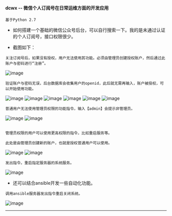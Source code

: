 #### **dcwx -- 微信个人订阅号在日常运维方面的开发应用**

``` 
基于Python 2.7
```

- 如何搭建一个基础的微信公众号后台，可以自行搜索一下。我的是未通过认证的个人订阅号，接口权限很少。


- 截图如下：

```
关注订阅号后，如果没有授权，用户无法使用其功能。必须由管理员创建授权账户，然后通过此账户与密码进行“注册”。
```

![image](https://github.com/dayerong/dcwx/blob/master/screenshots/png-1.png?raw=true)

```
验证账户与密码无误，后台数据库会收集用户的openid，此后就无需再输入，账户被授权，可以开始使用功能。
```
![image](https://github.com/dayerong/dcwx/blob/master/screenshots/png-2.png?raw=true)
![image](https://github.com/dayerong/dcwx/blob/master/screenshots/png-3.png?raw=true)
![image](https://github.com/dayerong/dcwx/blob/master/screenshots/png-4.png?raw=true)
![image](https://github.com/dayerong/dcwx/blob/master/screenshots/png-5.png?raw=true)
![image](https://github.com/dayerong/dcwx/blob/master/screenshots/png-6.png?raw=true)
![image](https://github.com/dayerong/dcwx/blob/master/screenshots/png-7.png?raw=true)

```
普通用户无法使用管理员权限的功能指令，输入【admin】会提示非管理员。
```

![image](https://github.com/dayerong/dcwx/blob/master/screenshots/png-8.png?raw=true)
![image](https://github.com/dayerong/dcwx/blob/master/screenshots/png-12.png?raw=true)

```

管理员权限的用户可以使用更高权限的指令，比如重启服务等。

此处是由管理员创建新的账户，也就是授权普通用户可以使用。
```

![image](https://github.com/dayerong/dcwx/blob/master/screenshots/png-9.png?raw=true)
![image](https://github.com/dayerong/dcwx/blob/master/screenshots/png-10.png?raw=true)

```
发出指令，重启指定服务器的系统服务。
```

![image](https://github.com/dayerong/dcwx/blob/master/screenshots/png-11.png?raw=true)



- 还可以结合ansible开发一些自动化功能。


```
调用ansible服务器发出指令重启关闭系统。
```
![image](https://github.com/dayerong/dcwx/blob/master/screenshots/png-13.png?raw=true)

---
